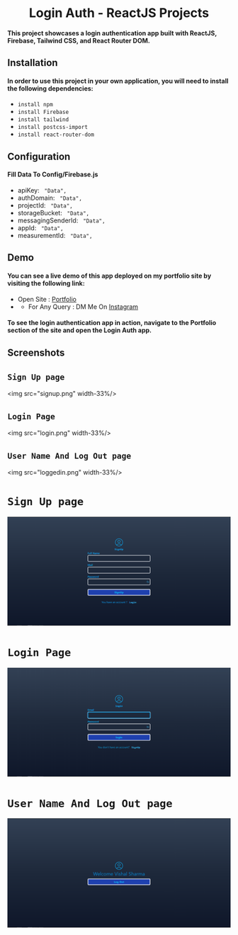 
<script src="https://cdn.tailwindcss.com"></script>
<h1 align="center"> Login Auth - ReactJS Projects </h1>




#### This project showcases a login authentication app built with ReactJS, Firebase, Tailwind CSS, and React Router DOM.

## Installation
#### In order to use this project in your own application, you will need to install the following dependencies:
*  `install npm`
*  `install Firebase`
*  `install tailwind`
*  `install postcss-import`
*  `install react-router-dom`
## Configuration
#### Fill Data To Config/Firebase.js
* apiKey:              ` "Data",`
* authDomain:          ` "Data",`
* projectId:           ` "Data",`
* storageBucket:       ` "Data",`
* messagingSenderId:   ` "Data",`
* appId:               ` "Data",`
* measurementId:       ` "Data",`
## Demo 
#### You can see a live demo of this app deployed on my portfolio site by visiting the following link:
* Open Site : [ Portfolio ](http://vishalking758.42web.io/)
* * For Any Query  : DM Me On [Instagram](https://www.instagram.com/iam_vishal_king)
#### To see the login authentication app in action, navigate to the Portfolio section of the site and open the Login Auth app.

## Screenshots

## `Sign Up page`
<img src="signup.png"  width-33%/>

## `Login Page`
<img src="login.png"  width-33%/>

## `User Name And Log Out page`
<img src="loggedin.png"  width-33%/>



# `Sign Up page`
![](signup.png)


# `Login Page`
![](login.png)


# `User Name And Log Out page`
![](loggedin.png)
